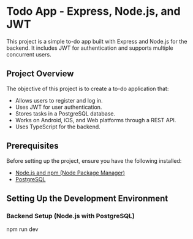 # Todo App - Express, Node.js, and JWT

This project is a simple to-do app built with Express and Node.js for the backend. It includes JWT for authentication and supports multiple concurrent users.

## Project Overview

The objective of this project is to create a to-do application that:
- Allows users to register and log in.
- Uses JWT for user authentication.
- Stores tasks in a PostgreSQL database.
- Works on Android, iOS, and Web platforms through a REST API.
- Uses TypeScript for the backend.

## Prerequisites

Before setting up the project, ensure you have the following installed:
- [Node.js and npm (Node Package Manager)](https://nodejs.org/)
- [PostgreSQL](https://www.postgresql.org/)

## Setting Up the Development Environment

### Backend Setup (Node.js with PostgreSQL)

npm run dev
